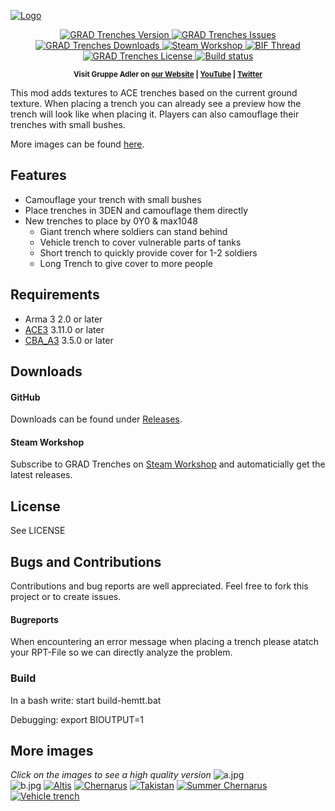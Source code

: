 [![Logo](data/logo.jpg)](https://github.com/gruppe-adler/test_pzf3)

<p align="center">
    <a href="https://github.com/gruppe-adler/test_pzf3/releases/latest">
        <img src="https://img.shields.io/github/release/gruppe-adler/test_pzf3.svg?style=flat-square" alt="GRAD Trenches Version">
    </a>
    <a href="https://github.com/gruppe-adler/test_pzf3/issues">
        <img src="https://img.shields.io/github/issues-raw/gruppe-adler/test_pzf3.svg?style=flat-square&label=Issues" alt="GRAD Trenches Issues">
    </a>
    <a href="https://github.com/gruppe-adler/test_pzf3/releases">
        <img src="https://img.shields.io/github/downloads/gruppe-adler/test_pzf3/total.svg?style=flat-square&label=Downloads" alt="GRAD Trenches Downloads">
    </a>
    <a href="http://steamcommunity.com/sharedfiles/filedetails/?id=1224892496">
        <img src="https://img.shields.io/badge/Steam-Workshop-1B2838.svg?style=flat-square" alt="Steam Workshop">
    </a>
    <a href="https://forums.bistudio.com/forums/topic/212208-grad-trenches/">
        <img src="https://img.shields.io/badge/BIF-Thread-lightgrey.svg?style=flat-square" alt="BIF Thread">
    </a>
    <a href="https://github.com/gruppe-adler/test_pzf3/blob/master/LICENSE">
        <img src="https://img.shields.io/badge/License-GPLv2-red.svg?style=flat-square" alt="GRAD Trenches License">
    </a>
    <a href="https://travis-ci.org/gruppe-adler/test_pzf3">
        <img src="https://travis-ci.org/gruppe-adler/test_pzf3.svg?branch=master" alt="Build status">
    </a>
</p>

<p align="center">
    <sup><strong>Visit Gruppe Adler on <a href="https://www.gruppe-adler.de/">our Website</a> | <a
    href="https://www.youtube.com/user/gruppeadler">YouTube</a> | <a href="https://twitter.com/Gruppe_Adler">Twitter</a></strong></sup>
</p>

This mod adds textures to ACE trenches based on the current ground texture. When placing a trench you can already see a preview how the trench will look like when placing it. Players can also camouflage their trenches with small bushes.

More images can be found [here](https://github.com/gruppe-adler/test_pzf3#more-images).

## Features
- Camouflage your trench with small bushes
- Place trenches in 3DEN and camouflage them directly
- New trenches to place by 0Y0 & max1048
    - Giant trench where soldiers can stand behind
    - Vehicle trench to cover vulnerable parts of tanks
    - Short trench to quickly provide cover for 1-2 soldiers
    - Long Trench to give cover to more people

## Requirements
- Arma 3 2.0 or later
- [ACE3](https://github.com/acemod/ACE3) 3.11.0 or later
- [CBA_A3](https://github.com/CBATeam/CBA_A3) 3.5.0 or later

## Downloads
#### GitHub
Downloads can be found under [Releases](https://github.com/gruppe-adler/test_pzf3/releases).  

#### Steam Workshop
Subscribe to GRAD Trenches on [Steam Workshop](http://steamcommunity.com/sharedfiles/filedetails/?id=1224892496) and automaticially get the latest releases.

## License
See LICENSE

## Bugs and Contributions
Contributions and bug reports are well appreciated. Feel free to fork this project or to create issues.
#### Bugreports
When encountering an error message when placing a trench please atatch your RPT-File so we can directly analyze the problem.

### Build
In a bash write:
start build-hemtt.bat

Debugging:
export BIOUTPUT=1

## More images
*Click on the images to see a high quality version*
![a.jpg](https://i.imgur.com/vUGCXHy.jpg)  
![b.jpg](https://i.imgur.com/ahEza0A.jpg)
[![Altis](data/previews/altis_low.png)](data/previews/altis.png)
[![Chernarus](data/previews/chernarus_low.png)](data/previews/chernarus.png)
[![Takistan](data/previews/takistan_low.png)](data/previews/takistan.png)
[![Summer Chernarus](data/previews/chernarus_summer_low.png)](data/previews/chernarus_summer.png)
[![Vehicle trench](data/previews/vehicle_trench_low.png)](data/previews/vehicle_trench.png)
